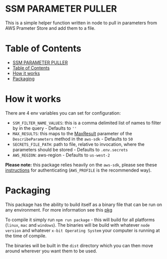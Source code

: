# SSM PARAMETER PULLER
This is a simple helper function written in node to pull in parameters from AWS Prameter Store and add them to a file.

# Table of Contents
- [SSM PARAMETER PULLER](#ssm-parameter-puller)
- [Table of Contents](#table-of-contents)
- [How it works](#how-it-works)
- [Packaging](#packaging)


# How it works
There are 4 env variables you can set for configuration:
- `SSM_FILTER_NAME_VALUES`: this is a comma delimited list of names to filter by in the query - Defaults to `''`
- `MAX_RESULTS`: this maps to the [MaxResult](https://docs.aws.amazon.com/systems-manager/latest/APIReference/API_DescribeParameters.html) parameter of the `DescribeParameters` method in the `aws-sdk` - Defaults to `50`
- `SECRETS_FILE_PATH`: path to file, relative to invocation, where the parameters should be stored - Defaults to `.env.secrets`
- `AWS_REGION`: aws-region - Defaults to `us-west-2`

**Please note:** this package relies heavily on the `aws-sdk`, please see these [instructions](https://docs.aws.amazon.com/sdk-for-javascript/v2/developer-guide/setting-credentials-node.html) for authenticating (`AWS_PROFILE` is the recommended way).


# Packaging
This package has the ability to build itself as a binary file that can be run on any environment. For more information see this [pkg](https://www.npmjs.com/package/pkg)

To compile it simply run `npm run package` - this will build for all platforms (`linux`, `mac` and `windows`). The binaries will be build with whatever `node version` and whatever `x-bit Operating System` your computer is running at the time of compile.

The binaries will be built in the `dist` directory which you can then move around wherever you want them to be used.